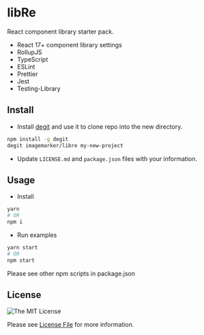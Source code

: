 # libRe

React component library starter pack.

- React 17+ component library settings
- RollupJS
- TypeScript
- ESLint
- Prettier
- Jest
- Testing-Library

## Install

- Install [degit](https://github.com/Rich-Harris/degit) and use it to clone repo into the new directory.

```bash
npm install -g degit
degit imagemarker/libre my-new-project
``` 

- Update `LICENSE.md` and `package.json` files with your information.

## Usage

- Install

```bash
yarn
# OR
npm i
```

- Run examples

```bash
yarn start
# OR
npm start
```

Please see other npm scripts in package.json

## License

![The MIT License](https://img.shields.io/badge/license-MIT-brightgreen.svg)

Please see [License File](LICENSE.md) for more information.

